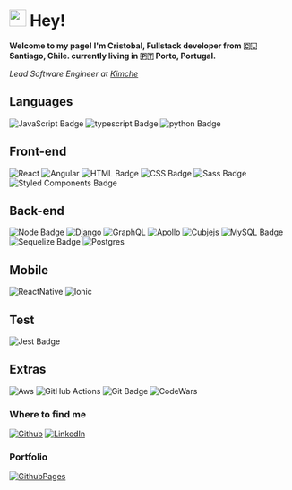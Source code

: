 <h1><img src="https://emojis.slackmojis.com/emojis/images/1531849430/4246/blob-sunglasses.gif?1531849430" width="30"/> Hey!</h1>

**Welcome to my page!  I'm Cristobal, Fullstack developer from 🇨🇱 Santiago, Chile. currently living in 🇵🇹 Porto, Portugal.**

*Lead Software Engineer at [Kimche](https://www.kimche.co/)*

## Languages
![JavaScript Badge](https://img.shields.io/badge/-JavaScript-FCC624?style=for-the-badge&logo=JavaScript&logoColor=323330)
![typescript Badge](https://img.shields.io/badge/Typescript-blue?style=for-the-badge&logo=typescript&logoColor=white)
![python Badge](https://img.shields.io/badge/-Python-F7B93E?style=for-the-badge&logo=python&logoColor=white)

## Front-end
![React](https://img.shields.io/badge/react-%2320232a.svg?style=for-the-badge&logo=react&logoColor=white)
![Angular](https://img.shields.io/badge/-Angular-DD0031?style=for-the-badge&logo=angular&logoColor=white)
![HTML Badge](https://img.shields.io/badge/-HTML-E34F26?style=for-the-badge&logo=html5&logoColor=white)
![CSS Badge](https://img.shields.io/badge/-CSS-1572B6?style=for-the-badge&logo=css3&logoColor=white)
![Sass Badge](https://img.shields.io/badge/-Sass-CC6699?style=for-the-badge&logo=sass&logoColor=white)
![Styled Components Badge](https://img.shields.io/badge/-Styled_Components-db7092?style=for-the-badge&logo=styled-components&logoColor=white)


## Back-end
![Node Badge](https://img.shields.io/badge/-Node.js-339933?style=for-the-badge&logo=node.js&logoColor=white)
![Django](https://img.shields.io/badge/-Django-E34F26?style=for-the-badge&logo=django&logoColor=white)
![GraphQL](https://img.shields.io/badge/-GraphQL-E10098?style=for-the-badge&logo=graphql&logoColor=white)
![Apollo](https://img.shields.io/badge/-Apollo%20GraphQL-311C87?style=for-the-badge&logo=apollo-graphql&logoColor=white)
![Cubjejs](https://img.shields.io/badge/-Cubjejs-F7B93E?style=for-the-badge&logo=cubejs&logoColor=white)
![MySQL Badge](https://img.shields.io/badge/-MySQL-4479A1?style=for-the-badge&logo=MySQL&logoColor=white)
![Sequelize Badge](https://img.shields.io/badge/-Sequelize-eeeeee?style=for-the-badge&logo=sequelize&logoColor=00b1ea)
![Postgres](https://img.shields.io/badge/postgres-%23316192.svg?style=for-the-badge&logo=postgresql&logoColor=white)

## Mobile
![ReactNative](https://img.shields.io/badge/-ReacNative-45b8d8?style=for-the-badge&logo=react&logoColor=white)
![Ionic](https://img.shields.io/badge/-Ionic-007ACC?style=for-the-badge&logo=ionic&logoColor=white)

## Test
![Jest Badge](https://img.shields.io/badge/-Jest-C21325?style=for-the-badge&logo=jest&logoColor=white)

## Extras
![Aws](https://img.shields.io/badge/-AWS-F7B93E?style=for-the-badge&logo=amazon&logoColor=white)
![GitHub Actions](https://img.shields.io/badge/github%20actions-%232671E5.svg?style=for-the-badge&logo=githubactions&logoColor=white)
![Git Badge](https://img.shields.io/badge/-Git-F05032?style=for-the-badge&logo=git&logoColor=white)
![CodeWars](https://www.codewars.com/users/gomara/badges/micro?theme=light)



<h3>Where to find me</h3>
<p><a href="https://github.com/gomara" target="_blank"><img alt="Github" src="https://img.shields.io/badge/GitHub-%2312100E.svg?&style=for-the-badge&logo=Github&logoColor=white" /></a> <a href="https://www.linkedin.com/in/cristobal-gomara" target="_blank"><img alt="LinkedIn" src="https://img.shields.io/badge/linkedin-%230077B5.svg?&style=for-the-badge&logo=linkedin&logoColor=white" /></a>
</p>

<h3>Portfolio</h3>
<p><a href="[https://github.com/gomara](https://gomara.github.io/portfolio/)" target="_blank"><img alt="GithubPages" src="https://img.shields.io/badge/GitHub-%2312100E.svg?&style=for-the-badge&logo=Github&logoColor=white" />
</p>
